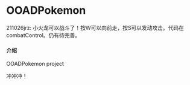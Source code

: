 # OOADPokemon

211026jrz: 小火龙可以战斗了！按W可以向前走，按S可以发动攻击。代码在combatControl。仍有待完善。

#### 介绍

OOADPokemon project

冲冲冲！

